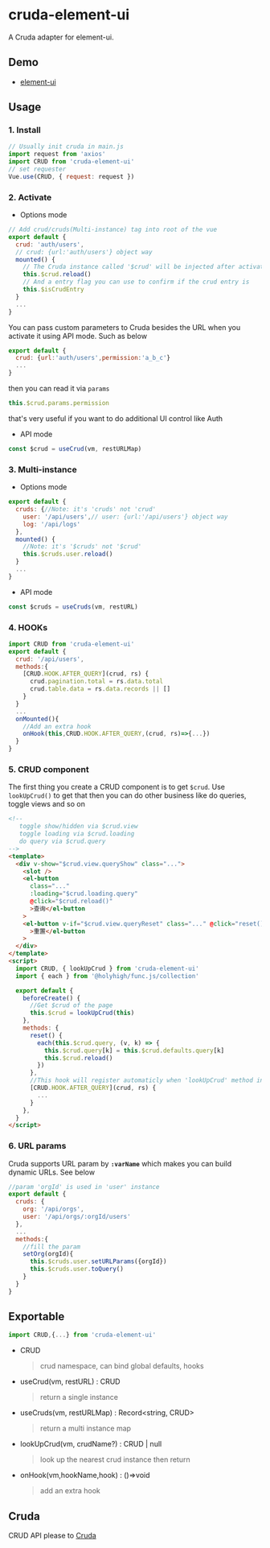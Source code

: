 # cruda-element-ui
A Cruda adapter for element-ui.

## Demo
- [element-ui](https://stackblitz.com/edit/cruda-element-ui?file=src%2FApp.vue)

## Usage
### 1. Install
```js
// Usually init cruda in main.js
import request from 'axios'
import CRUD from 'cruda-element-ui'
// set requester
Vue.use(CRUD, { request: request })
```
### 2. Activate
- Options mode
```js
// Add crud/cruds(Multi-instance) tag into root of the vue
export default {
  crud: 'auth/users',
  // crud: {url:'auth/users'} object way
  mounted() {
    // The Cruda instance called '$crud' will be injected after activation 
    this.$crud.reload()
    // And a entry flag you can use to confirm if the crud entry is
    this.$isCrudEntry
  }
  ...
}
```

You can pass custom parameters to Cruda besides the URL when you activate it using API mode. Such as below
```js
export default {
  crud: {url:'auth/users',permission:'a_b_c'}
  ...
}
```

then you can read it via `params`

```js
this.$crud.params.permission
```

that's very useful if you want to do additional UI control like Auth

- API mode
```js
const $crud = useCrud(vm, restURLMap)
```
### 3. Multi-instance
- Options mode
```js
export default {
  cruds: {//Note: it's 'cruds' not 'crud'
    user: '/api/users',// user: {url:'/api/users'} object way
    log: '/api/logs'
  },
  mounted() {
    //Note: it's '$cruds' not '$crud'
    this.$cruds.user.reload()
  }
  ...
}
```
- API mode
```js
const $cruds = useCruds(vm, restURL)
```
### 4. HOOKs
```js
import CRUD from 'cruda-element-ui'
export default {
  crud: '/api/users',
  methods:{
    [CRUD.HOOK.AFTER_QUERY](crud, rs) {
      crud.pagination.total = rs.data.total
      crud.table.data = rs.data.records || []
    }
  }
  ...
  onMounted(){
    //Add an extra hook
    onHook(this,CRUD.HOOK.AFTER_QUERY,(crud, rs)=>{...})
  }
}
```
### 5. CRUD component
The first thing you create a CRUD component is to get `$crud`. Use `lookUpCrud()` to get that then you can do other business like do queries, toggle views and so on

```html
<!--
   toggle show/hidden via $crud.view
   toggle loading via $crud.loading
   do query via $crud.query
-->
<template>
  <div v-show="$crud.view.queryShow" class="...">
    <slot />
    <el-button
      class="..."
      :loading="$crud.loading.query"
      @click="$crud.reload()"
      >查询</el-button
    >
    <el-button v-if="$crud.view.queryReset" class="..." @click="reset()"
      >重置</el-button
    >
  </div>
</template>
<script>
  import CRUD, { lookUpCrud } from 'cruda-element-ui'
  import { each } from '@holyhigh/func.js/collection'

  export default {
    beforeCreate() {
      //Get $crud of the page
      this.$crud = lookUpCrud(this)
    },
    methods: {
      reset() {
        each(this.$crud.query, (v, k) => {
          this.$crud.query[k] = this.$crud.defaults.query[k]
          this.$crud.reload()
        })
      },
      //This hook will register automaticly when 'lookUpCrud' method invoded
      [CRUD.HOOK.AFTER_QUERY](crud, rs) {
        ...
      }
    },
  }
</script>
```
### 6. URL params
Cruda supports URL param by **`:varName`** which makes you can build dynamic URLs. See below 

```js
//param 'orgId' is used in 'user' instance
export default {
  cruds: {
    org: '/api/orgs',
    user: '/api/orgs/:orgId/users'
  },
  ...
  methods:{
    //fill the param
    setOrg(orgId){
      this.$cruds.user.setURLParams({orgId})
      this.$cruds.user.toQuery()
    }
  }
}
```

## Exportable

```js
import CRUD,{...} from 'cruda-element-ui'
```

- CRUD 
  > crud namespace, can bind global defaults, hooks
- useCrud(vm, restURL) : CRUD
  > return a single instance 
- useCruds(vm, restURLMap) : Record<string, CRUD>
  > return a multi instance map 
- lookUpCrud(vm, crudName?) : CRUD | null
  > look up the nearest crud instance then return
- onHook(vm,hookName,hook) : ()=>void
  > add an extra hook

## Cruda
CRUD API please to [Cruda](https://github.com/holyhigh2/cruda)
